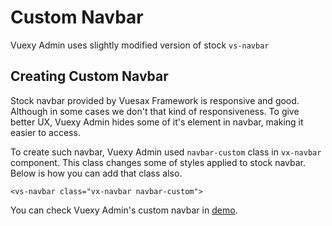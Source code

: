 
# Custom Navbar

<box header>
	
Vuexy Admin uses slightly modified version of stock `vs-navbar`

</box>


<box>
	
## Creating Custom Navbar

Stock navbar provided by Vuesax Framework is responsive and good. Although in some cases we don't that kind of responsiveness. To give better UX, Vuexy Admin hides some of it's element in navbar, making it easier to access.

To create such navbar, Vuexy Admin used `navbar-custom` class in `vx-navbar` component. This class changes some of styles applied to stock navbar. Below is how you can add that class also.

```<vs-navbar class="vx-navbar navbar-custom">```

You can check Vuexy Admin's custom navbar in [demo](https://pixinvent.com/demo/vuexy-vuejs-admin-dashboard-template/demo-1).

</box>
